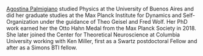 [Agostina Palmigiano](https://profiles.ucl.ac.uk/97826-agostina-palmigiano) studied Physics at the University of Buenos Aires and did her graduate studies at the Max Planck Institute for Dynamics and Self-Organization under the guidance of Theo Geisel and Fred Wolf. Her PhD work earned her the Otto Hahn Medal from the Max Planck Society in 2018. She later joined the Center for Theoretical Neuroscience at Columbia University working with Ken Miller, first as a Swartz postdoctoral Fellow and after as a Simons BTI fellow. 
